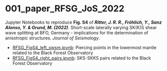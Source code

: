 # 001_paper_RFSG_JoS_2022

Jupyter Notebooks to reproduce **Fig. S4** of **_Ritter, J. R. R., Fröhlich, Y., Sanz Alonso, Y. & Grund, M. (2022)_**. Short-scale laterally varying SK(K)S shear wave splitting at BFO, Germany - implications for the determination of anisotropic structures. _Journal of Seismology_.

- [RFSG_FigS4_left_swsm.ipynb](): Piercing points in the lowermost mantle related to the Black Forest Observatory
- [RFSG_FigS4_right_pairs.ipynb](): SKS-SKKS pairs related to the Black Forest Observatory